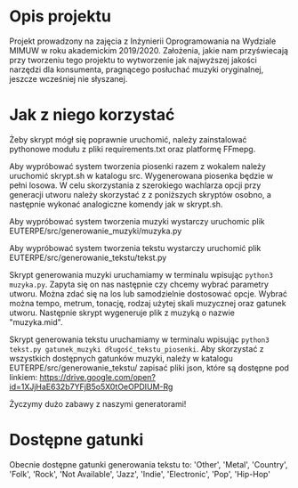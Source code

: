 # Opis projektu

Projekt prowadzony na zajęcia z Inżynierii Oprogramowania na Wydziale MIMUW w roku akademickim 2019/2020. 
Założenia, jakie nam przyświecają przy tworzeniu tego projektu to wytworzenie jak najwyższej jakości narzędzi dla konsumenta, pragnącego posłuchać muzyki oryginalnej, jeszcze wcześniej nie słyszanej. 

# Jak z niego korzystać

Żeby skrypt mógł się poprawnie uruchomić, należy zainstalować pythonowe modułu z pliki requirements.txt
oraz platformę FFmepg. 

Aby wypróbować system tworzenia piosenki razem z wokalem należy uruchomić skrypt.sh w katalogu src.
Wygenerowana piosenka będzie w pełni losowa. W celu skorzystania z szerokiego wachlarza opcji przy generacji utworu należy skorzystać z z poniższych skryptów osobno, a następnie wykonać analogiczne komendy jak w skrypt.sh. 

Aby wypróbować system tworzenia muzyki wystarczy uruchomic plik EUTERPE/src/generowanie_muzyki/muzyka.py

Aby wypróbować system tworzenia tekstu wystarczy uruchomić plik EUTERPE/src/generowanie_tekstu/tekst.py

Skrypt generowania muzyki uruchamiamy w terminalu wpisując `python3 muzyka.py`. Zapyta się on nas następnie czy chcemy wybrać parametry utworu. Można zdać się na los lub samodzielnie dostosować opcje. Wybrać można tempo, metrum, tonację, rodzaj użytej skali muzycznej oraz gatunek utworu. Następnie skrypt wygeneruje plik z muzyką o nazwie "muzyka.mid".

Skrypt generowania tekstu uruchamiamy w terminalu wpisując `python3 tekst.py gatunek_muzyki długość_tekstu_piosenki`. 
Aby skorzystać z wszystkich dostępnych gatunków muzyki, należy w katalogu EUTERPE/src/generowanie_tekstu/ zapisać pliki json, które są dostępne pod linkiem:
https://drive.google.com/open?id=1XJjHaE632b7YFjB5o5X0tOeOPDIUM-Rg

Życzymy dużo zabawy z naszymi generatorami!


# Dostępne gatunki

Obecnie dostępne gatunki generowania tekstu to:
'Other', 'Metal', 'Country', 'Folk', 'Rock', 'Not Available', 'Jazz', 'Indie', 'Electronic', 'Pop', 'Hip-Hop'

